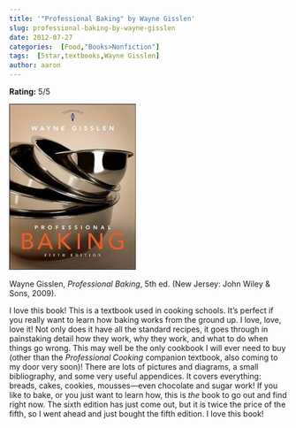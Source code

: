 ```yaml
---
title: '"Professional Baking" by Wayne Gisslen'
slug: professional-baking-by-wayne-gisslen
date: 2012-07-27
categories:  [Food,"Books>Nonfiction"]
tags:  [5star,textbooks,Wayne Gisslen]
author: aaron
---
```


**Rating:** 5/5

![Book cover](cover11-229x300.jpg "Professional Baking")

Wayne Gisslen, *Professional Baking*, 5th ed. (New Jersey: John Wiley & Sons, 2009).

I love this book! This is a textbook used in cooking schools. It’s perfect if you really want to learn how baking works from the ground up. I love, love, love it! Not only does it have all the standard recipes, it goes through in painstaking detail how they work, why they work, and what to do when things go wrong. This may well be the only cookbook I will ever need to buy (other than the *Professional Cooking* companion textbook, also coming to my door very soon)! There are lots of pictures and diagrams, a small bibliography, and some very useful appendices. It covers everything: breads, cakes, cookies, mousses—even chocolate and sugar work! If you like to bake, or you just want to learn how, this is *the* book to go out and find right now. The sixth edition has just come out, but it is twice the price of the fifth, so I went ahead and just bought the fifth edition. I love this book!
